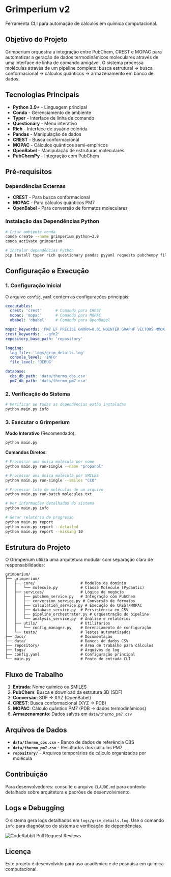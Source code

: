 # Grimperium v2

Ferramenta CLI para automação de cálculos em química computacional.

## Objetivo do Projeto

Grimperium orquestra a integração entre PubChem, CREST e MOPAC para automatizar a geração de dados termodinâmicos moleculares através de uma interface de linha de comando amigável. O sistema processa moléculas através de um pipeline completo: busca estrutural → busca conformacional → cálculos quânticos → armazenamento em banco de dados.

## Tecnologias Principais

- **Python 3.9+** - Linguagem principal
- **Conda** - Gerenciamento de ambiente
- **Typer** - Interface de linha de comando
- **Questionary** - Menu interativo
- **Rich** - Interface de usuário colorida
- **Pandas** - Manipulação de dados
- **CREST** - Busca conformacional
- **MOPAC** - Cálculos quânticos semi-empíricos
- **OpenBabel** - Manipulação de estruturas moleculares
- **PubChemPy** - Integração com PubChem

## Pré-requisitos

### Dependências Externas
- **CREST** - Para busca conformacional
- **MOPAC** - Para cálculos quânticos PM7
- **OpenBabel** - Para conversão de formatos moleculares

### Instalação das Dependências Python
```bash
# Criar ambiente conda
conda create --name grimperium python=3.9
conda activate grimperium

# Instalar dependências Python
pip install typer rich questionary pandas pyyaml requests pubchempy filelock pydantic
```

## Configuração e Execução

### 1. Configuração Inicial
O arquivo `config.yaml` contém as configurações principais:
```yaml
executables:
  crest: 'crest'      # Comando para CREST
  mopac: 'mopac'      # Comando para MOPAC
  obabel: 'obabel'    # Comando para OpenBabel

mopac_keywords: 'PM7 EF PRECISE GNORM=0.01 NOINTER GRAPHF VECTORS MMOK CYCLES=20000'
crest_keywords: '--gfn2'
repository_base_path: 'repository'

logging:
  log_file: 'logs/grim_details.log'
  console_level: 'INFO'
  file_level: 'DEBUG'

database:
  cbs_db_path: 'data/thermo_cbs.csv'
  pm7_db_path: 'data/thermo_pm7.csv'
```

### 2. Verificação do Sistema
```bash
# Verificar se todas as dependências estão instaladas
python main.py info
```

### 3. Executar o Grimperium

**Modo Interativo** (Recomendado):
```bash
python main.py
```

**Comandos Diretos**:
```bash
# Processar uma única molécula por nome
python main.py run-single --name "propanol"

# Processar uma única molécula por SMILES
python main.py run-single --smiles "CCO"

# Processar lote de moléculas de um arquivo
python main.py run-batch molecules.txt

# Ver informações detalhadas do sistema
python main.py info

# Gerar relatório de progresso
python main.py report
python main.py report --detailed
python main.py report --missing 10
```

## Estrutura do Projeto

O Grimperium utiliza uma arquitetura modular com separação clara de responsabilidades:

```
grimperium/
├── grimperium/
│   ├── core/                    # Modelos de domínio
│   │   └── molecule.py          # Classe Molecule (Pydantic)
│   ├── services/                # Lógica de negócio
│   │   ├── pubchem_service.py   # Integração com PubChem
│   │   ├── conversion_service.py # Conversão de formatos
│   │   ├── calculation_service.py # Execução de CREST/MOPAC
│   │   ├── database_service.py  # Persistência em CSV
│   │   ├── pipeline_orchestrator.py # Orquestração do pipeline
│   │   └── analysis_service.py  # Análise e relatórios
│   ├── utils/                   # Utilitários
│   │   └── config_manager.py    # Gerenciamento de configuração
│   └── tests/                   # Testes automatizados
├── docs/                        # Documentação
├── data/                        # Bancos de dados CSV
├── repository/                  # Área de trabalho para cálculos
├── logs/                        # Arquivos de log
├── config.yaml                  # Configuração principal
└── main.py                      # Ponto de entrada CLI
```

## Fluxo de Trabalho

1. **Entrada**: Nome químico ou SMILES
2. **PubChem**: Busca e download da estrutura 3D (SDF)
3. **Conversão**: SDF → XYZ (OpenBabel)
4. **CREST**: Busca conformacional (XYZ → PDB)
5. **MOPAC**: Cálculo quântico PM7 (PDB → dados termodinâmicos)
6. **Armazenamento**: Dados salvos em `data/thermo_pm7.csv`

## Arquivos de Dados

- **`data/thermo_cbs.csv`** - Banco de dados de referência CBS
- **`data/thermo_pm7.csv`** - Resultados dos cálculos PM7
- **`repository/`** - Arquivos temporários de cálculo organizados por molécula

## Contribuição

Para desenvolvedores: consulte o arquivo `CLAUDE.md` para contexto detalhado sobre arquitetura e padrões de desenvolvimento.

## Logs e Debugging

O sistema gera logs detalhados em `logs/grim_details.log`. Use o comando `info` para diagnóstico do sistema e verificação de dependências.

![CodeRabbit Pull Request Reviews](https://img.shields.io/coderabbit/prs/github/IgorLeno/grimperium?utm_source=oss&utm_medium=github&utm_campaign=IgorLeno%2Fgrimperium&labelColor=171717&color=FF570A&link=https%3A%2F%2Fcoderabbit.ai&label=CodeRabbit+Reviews)

## Licença

Este projeto é desenvolvido para uso acadêmico e de pesquisa em química computacional.
